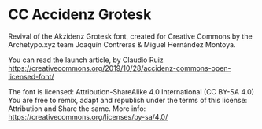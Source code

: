 # CC Accidenz Grotesk

Revival of the Akzidenz Grotesk font, created for Creative Commons by the Archetypo.xyz team Joaquín Contreras & Miguel Hernández Montoya.

You can read the launch article, by Claudio Ruiz
https://creativecommons.org/2019/10/28/accidenz-commons-open-licensed-font/

The font is licensed: Attribution-ShareAlike 4.0 International (CC BY-SA 4.0) You are free to remix, adapt and republish under the terms of this license: Attribution and Share the same. More info: https://creativecommons.org/licenses/by-sa/4.0/
